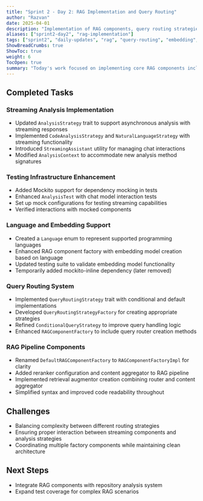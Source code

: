 ```yaml
---
title: "Sprint 2 - Day 2: RAG Implementation and Query Routing"
author: "Razvan"
date: 2025-04-01
description: "Implementation of RAG components, query routing strategies, and embedding models"
aliases: ["sprint2-day2", "rag-implementation"]
tags: ["sprint2", "daily-updates", "rag", "query-routing", "embedding", "testing"]
ShowBreadCrumbs: true
ShowToc: true
weight: 6
TocOpen: true
summary: "Today's work focused on implementing core RAG components including streaming analysis capabilities, query routing strategies, embedding model support, and content reranking features."
---
```


## Completed Tasks

### Streaming Analysis Implementation
- Updated `AnalysisStrategy` trait to support asynchronous analysis with streaming responses
- Implemented `CodeAnalysisStrategy` and `NaturalLanguageStrategy` with streaming functionality
- Introduced `StreamingAssistant` utility for managing chat interactions
- Modified `AnalysisContext` to accommodate new analysis method signatures

### Testing Infrastructure Enhancement
- Added Mockito support for dependency mocking in tests
- Enhanced `AnalysisTest` with chat model interaction tests
- Set up mock configurations for testing streaming capabilities
- Verified interactions with mocked components

### Language and Embedding Support
- Created a `Language` enum to represent supported programming languages
- Enhanced RAG component factory with embedding model creation based on language
- Updated testing suite to validate embedding model functionality
- Temporarily added mockito-inline dependency (later removed)

### Query Routing System
- Implemented `QueryRoutingStrategy` trait with conditional and default implementations
- Developed `QueryRoutingStrategyFactory` for creating appropriate strategies
- Refined `ConditionalQueryStrategy` to improve query handling logic
- Enhanced `RAGComponentFactory` to include query router creation methods

### RAG Pipeline Components
- Renamed `DefaultRAGComponentFactory` to `RAGComponentFactoryImpl` for clarity
- Added reranker configuration and content aggregator to RAG pipeline
- Implemented retrieval augmentor creation combining router and content aggregator
- Simplified syntax and improved code readability throughout

## Challenges
- Balancing complexity between different routing strategies
- Ensuring proper interaction between streaming components and analysis strategies
- Coordinating multiple factory components while maintaining clean architecture

## Next Steps
- Integrate RAG components with repository analysis system
- Expand test coverage for complex RAG scenarios
